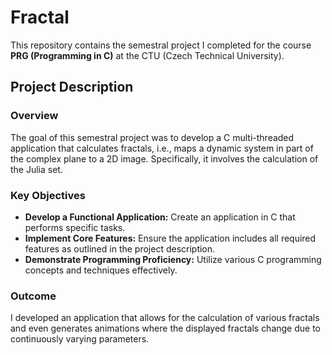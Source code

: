 # Fractal

This repository contains the semestral project I completed for the course **PRG (Programming in C)** at the CTU (Czech Technical University). 
## Project Description
### Overview

The goal of this semestral project was to develop a C multi-threaded application that calculates fractals, i.e., maps a dynamic system in part of the complex plane to a 2D image. Specifically, it involves the calculation of the Julia set.

### Key Objectives

- **Develop a Functional Application:** Create an application in C that performs specific tasks.
- **Implement Core Features:** Ensure the application includes all required features as outlined in the project description.
- **Demonstrate Programming Proficiency:** Utilize various C programming concepts and techniques effectively.

### Outcome

I developed an application that allows for the calculation of various fractals and even generates animations where the displayed fractals change due to continuously varying parameters.
